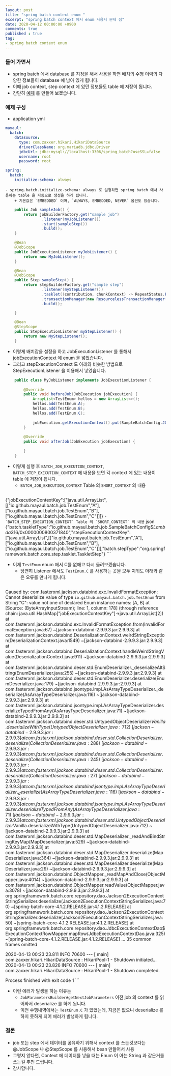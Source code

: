 ```yaml
---
layout: post
title: "spring batch context enum "
excerpt: "spring batch context 에서 enum 사용시 문제 점"
date: 2020-04-12 00:00:00 +0900
comments: true
published : true
tag:
- spring batch context enum
---
```

### 들어 가면서
* spring batch 에서 database 를 지정을 해서 사용을 하면 배치의 수행 이력의 다양한 정보들이 database 에 남아 있게 됩니다.
* 이때 job context, step context 에 있던 정보들도 table 에 저장이 됩니다.
* 간단히 [예제](https://github.com/mayaul/spring-batch-context-enum) 를 만들어 보겠습니다.

### 예제 구성
* application yml
``` yaml
mayaul:
  batch:
    datasource:
      type: com.zaxxer.hikari.HikariDataSource
      driverClassName: org.mariadb.jdbc.Driver
      jdbcUrl: jdbc:mysql://localhost:3306/spring_batch?useSSL=false
      username: root
      password: root

spring:
  batch:
    initialize-schema: always
```
    - spring.batch.initialize-schema: always 로 설정하면 spring batch 에서 사용하는 table 을 자동으로 생성을 하게 됩니다.
        + 기본값은 `EMBEDDED` 이며, `ALWAYS, EMBEDDED, NEVER` 옵션도 있습니다.

``` java
    public Job sampleJob() {
        return jobBuilderFactory.get("sample job")
                .listener(myJobListener())
                .start(sampleStep())
                .build();
    }

    @Bean
    @JobScope
    public JobExecutionListener myJobListener() {
        return new MyJobListener();
    }

    @Bean
    @JobScope
    public Step sampleStep() {
        return stepBuilderFactory.get("sample step")
                .listener(myStepListener())
                .tasklet((contribution, chunkContext) -> RepeatStatus.FINISHED)
                .transactionManager(new ResourcelessTransactionManager())
                .build();

    }

    @Bean
    @StepScope
    public StepExecutionListener myStepListener() {
        return new MyStepListener();
    }
```
* 이렇게 배치잡을 설정을 하고 JobExecutionListener 를 통해서 jobExecutionContext 에 enum 을 넣었습니다.
* 그리고 stepExecutionContext 도 아래와 비슷한 방법으로 StepExecutionListener 을 이용해서 넣었습니다.
```java
    public class MyJobListener implements JobExecutionListener {
    
        @Override
        public void beforeJob(JobExecution jobExecution) {
            ArrayList<TestEnum> hellos = new ArrayList<>();
            hellos.add(TestEnum.A);
            hellos.add(TestEnum.B);
            hellos.add(TestEnum.C);
    
            jobExecution.getExecutionContext().put(SampleBatchConfig.JOB_EXECUTION_CONTEXT_KEY, hellos);
        }
    
        @Override
        public void afterJob(JobExecution jobExecution) {
    
        }
    }
```
* 이렇게 실행 후 `BATCH_JOB_EXECUTION_CONTEXT`, `BATCH_STEP_EXECUTION_CONTEXT` 에 내용을 보면 각 context 에 있는 내용이 table 에 저장이 됩니다.
    - `BATCH_JOB_EXECUTION_CONTEXT` Table 의 `SHORT_CONTEXT` 의 내용
        ``` json
{"jobExecutionContextKey":["java.util.ArrayList",[["io.github.mayaul.batch.job.TestEnum","A"],["io.github.mayaul.batch.job.TestEnum","B"],["io.github.mayaul.batch.job.TestEnum","C"]]]}
        ```
    - `BATCH_STEP_EXECUTION_CONTEXT` Table 의 `SHORT_CONTEXT` 의 내용
        ``` json
{"batch.taskletType":"io.github.mayaul.batch.job.SampleBatchConfig$$Lambda$316/0x0000000800371840","stepExecutionContextKey":["java.util.ArrayList",[["io.github.mayaul.batch.job.TestEnum","A"],["io.github.mayaul.batch.job.TestEnum","B"],["io.github.mayaul.batch.job.TestEnum","C"]]],"batch.stepType":"org.springframework.batch.core.step.tasklet.TaskletStep"}
        ```
* 이제 `TestEnum` enum 에서 C를 없애고 다시 돌려보겠습니다.
    - 당연히 Listener 에서도 `TestEnum.C` 를 사용하는 곳을 모두 지워도 아래와 같은 오류를 만나게 됩니다.
    ```java
Caused by: com.fasterxml.jackson.databind.exc.InvalidFormatException: Cannot deserialize value of type `io.github.mayaul.batch.job.TestEnum` from String "C": value not one of declared Enum instance names: [A, B]
 at [Source: (ByteArrayInputStream); line: 1, column: 178] (through reference chain: java.util.HashMap["jobExecutionContextKey"]->java.util.ArrayList[2])
	at com.fasterxml.jackson.databind.exc.InvalidFormatException.from(InvalidFormatException.java:67) ~[jackson-databind-2.9.9.3.jar:2.9.9.3]
	at com.fasterxml.jackson.databind.DeserializationContext.weirdStringException(DeserializationContext.java:1549) ~[jackson-databind-2.9.9.3.jar:2.9.9.3]
	at com.fasterxml.jackson.databind.DeserializationContext.handleWeirdStringValue(DeserializationContext.java:911) ~[jackson-databind-2.9.9.3.jar:2.9.9.3]
	at com.fasterxml.jackson.databind.deser.std.EnumDeserializer._deserializeAltString(EnumDeserializer.java:255) ~[jackson-databind-2.9.9.3.jar:2.9.9.3]
	at com.fasterxml.jackson.databind.deser.std.EnumDeserializer.deserialize(EnumDeserializer.java:179) ~[jackson-databind-2.9.9.3.jar:2.9.9.3]
	at com.fasterxml.jackson.databind.jsontype.impl.AsArrayTypeDeserializer._deserialize(AsArrayTypeDeserializer.java:116) ~[jackson-databind-2.9.9.3.jar:2.9.9.3]
	at com.fasterxml.jackson.databind.jsontype.impl.AsArrayTypeDeserializer.deserializeTypedFromAny(AsArrayTypeDeserializer.java:71) ~[jackson-databind-2.9.9.3.jar:2.9.9.3]
	at com.fasterxml.jackson.databind.deser.std.UntypedObjectDeserializer$Vanilla.deserializeWithType(UntypedObjectDeserializer.java:712) ~[jackson-databind-2.9.9.3.jar:2.9.9.3]
	at com.fasterxml.jackson.databind.deser.std.CollectionDeserializer.deserialize(CollectionDeserializer.java:288) ~[jackson-databind-2.9.9.3.jar:2.9.9.3]
	at com.fasterxml.jackson.databind.deser.std.CollectionDeserializer.deserialize(CollectionDeserializer.java:245) ~[jackson-databind-2.9.9.3.jar:2.9.9.3]
	at com.fasterxml.jackson.databind.deser.std.CollectionDeserializer.deserialize(CollectionDeserializer.java:27) ~[jackson-databind-2.9.9.3.jar:2.9.9.3]
	at com.fasterxml.jackson.databind.jsontype.impl.AsArrayTypeDeserializer._deserialize(AsArrayTypeDeserializer.java:116) ~[jackson-databind-2.9.9.3.jar:2.9.9.3]
	at com.fasterxml.jackson.databind.jsontype.impl.AsArrayTypeDeserializer.deserializeTypedFromAny(AsArrayTypeDeserializer.java:71) ~[jackson-databind-2.9.9.3.jar:2.9.9.3]
	at com.fasterxml.jackson.databind.deser.std.UntypedObjectDeserializer$Vanilla.deserializeWithType(UntypedObjectDeserializer.java:712) ~[jackson-databind-2.9.9.3.jar:2.9.9.3]
	at com.fasterxml.jackson.databind.deser.std.MapDeserializer._readAndBindStringKeyMap(MapDeserializer.java:529) ~[jackson-databind-2.9.9.3.jar:2.9.9.3]
	at com.fasterxml.jackson.databind.deser.std.MapDeserializer.deserialize(MapDeserializer.java:364) ~[jackson-databind-2.9.9.3.jar:2.9.9.3]
	at com.fasterxml.jackson.databind.deser.std.MapDeserializer.deserialize(MapDeserializer.java:29) ~[jackson-databind-2.9.9.3.jar:2.9.9.3]
	at com.fasterxml.jackson.databind.ObjectMapper._readMapAndClose(ObjectMapper.java:4014) ~[jackson-databind-2.9.9.3.jar:2.9.9.3]
	at com.fasterxml.jackson.databind.ObjectMapper.readValue(ObjectMapper.java:3078) ~[jackson-databind-2.9.9.3.jar:2.9.9.3]
	at org.springframework.batch.core.repository.dao.Jackson2ExecutionContextStringSerializer.deserialize(Jackson2ExecutionContextStringSerializer.java:70) ~[spring-batch-core-4.1.2.RELEASE.jar:4.1.2.RELEASE]
	at org.springframework.batch.core.repository.dao.Jackson2ExecutionContextStringSerializer.deserialize(Jackson2ExecutionContextStringSerializer.java:50) ~[spring-batch-core-4.1.2.RELEASE.jar:4.1.2.RELEASE]
	at org.springframework.batch.core.repository.dao.JdbcExecutionContextDao$ExecutionContextRowMapper.mapRow(JdbcExecutionContextDao.java:325) ~[spring-batch-core-4.1.2.RELEASE.jar:4.1.2.RELEASE]
	... 35 common frames omitted

2020-04-13 00:23:23.811  INFO 70600 --- [           main] com.zaxxer.hikari.HikariDataSource       : HikariPool-1 - Shutdown initiated...
2020-04-13 00:23:23.826  INFO 70600 --- [           main] com.zaxxer.hikari.HikariDataSource       : HikariPool-1 - Shutdown completed.

Process finished with exit code 1
    ```
* 이런 에러가 발생을 하는 이유는 
    - `JobParametersBuilder#getNextJobParameters` 이전 job 의 context 를 읽어와서 deserialize 를 하게 됩니다.
    - 이전 수행내역에서는 `TestEnum.C` 가 있었는데, 지금은 없으니 deserialize 를 하지 못하게 되어 에러가 발생하게 됩니다.

### 결론
* job 또는 step 에서 데이터를 공유하기 위해서 context 를 쓰는것보다는 @JobScope 나 @StepScope 를 사용해서 bean 만들어서 사용
* 그렇지 않다면, Context 에 데이터를 넣을 때는 Enum 이 아는 String 과 같은거를 쓰는걸 추천 드립니다.
* 감사합니다.  
